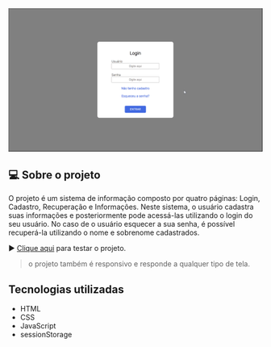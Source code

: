 

<img src="images/gravacao.gif" alt="gravação da tela">


## 💻 Sobre o projeto

O projeto é um sistema de informação composto por quatro páginas: Login, Cadastro, Recuperação e Informações. Neste sistema, o usuário cadastra suas informações e posteriormente pode acessá-las utilizando o login do seu usuário. No caso de o usuário esquecer a sua senha, é possível recuperá-la utilizando o nome e sobrenome cadastrados.

▶️ [Clique aqui](https://gabriel-augg.github.io/fomulario-de-informacoes/) para testar o projeto.

> o projeto também é responsivo e responde a qualquer tipo de tela.

## Tecnologias utilizadas

- HTML
- CSS
- JavaScript
- sessionStorage





